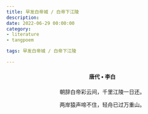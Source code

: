 ```yaml
---
title: 早发白帝城 / 白帝下江陵
description:
date: 2022-06-29 00:00:00
category:
- literature
- tangpoem

tags: 早发白帝城 / 白帝下江陵

---
```


<div id="poem-author">
唐代 • 李白
</div>
<div id="poem-body">
<p class="poem-paragraph">朝辞白帝彩云间，千里江陵一日还。</p>
<p class="poem-paragraph">两岸猿声啼不住，轻舟已过万重山。</p>

</div>

<style>

#poem-author {
    width: 100%;
    text-align: center;
    margin: 20px 0;
    font-weight: bold;
}
#poem-body {
    width: 100%;
    text-align: center;
}
.poem-paragraph {
    font-family: "仿宋"
}

</style>